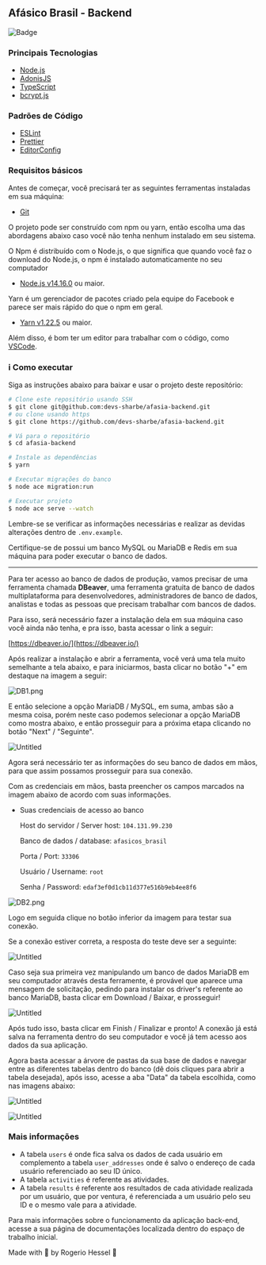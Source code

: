 ## Afásico Brasil - Backend
![Badge](https://img.shields.io/static/v1?label=DH&message=DOSOMETHINGGREAT&color=0070f3&style=<0070f3>&logo=rocket)

### Principais Tecnologias

- [Node.js](https://nodejs.org/en/)
- [AdonisJS](https://adonisjs.com/)
- [TypeScript](https://www.typescriptlang.org/)
- [bcrypt.js](https://www.npmjs.com/package/bcryptjs)

### Padrões de Código

- [ESLint](https://eslint.org/)
- [Prettier](https://prettier.io/)
- [EditorConfig](https://editorconfig.org/)

### Requisitos básicos

Antes de começar, você precisará ter as seguintes ferramentas instaladas em sua máquina:
- [Git](https://git-scm.com)

O projeto pode ser construído com npm ou yarn, então escolha uma das abordagens abaixo caso você não tenha nenhum instalado em seu sistema.

O Npm é distribuído com o Node.js, o que significa que quando você faz o download do Node.js, o npm é instalado automaticamente no seu computador
- [Node.js v14.16.0](https://nodejs.org/) ou maior.

Yarn é um gerenciador de pacotes criado pela equipe do Facebook e parece ser mais rápido do que o npm em geral.
- [Yarn v1.22.5](https://yarnpkg.com/) ou maior.

Além disso, é bom ter um editor para trabalhar com o código, como [VSCode](https://code.visualstudio.com/).

### :information_source: Como executar

Siga as instruções abaixo para baixar e usar o projeto deste repositório:


```bash
# Clone este repositório usando SSH
$ git clone git@github.com:devs-sharbe/afasia-backend.git
# ou clone usando https
$ git clone https://github.com/devs-sharbe/afasia-backend.git

# Vá para o repositório
$ cd afasia-backend

# Instale as dependências
$ yarn

# Executar migrações do banco
$ node ace migration:run

# Executar projeto
$ node ace serve --watch
```

Lembre-se se verificar as informações necessárias e realizar as devidas alterações dentro de `.env.example`.

Certifique-se de possui um banco MySQL ou MariaDB e Redis em sua máquina para poder executar o banco de dados.

---

Para ter acesso ao banco de dados de produção, vamos precisar de uma ferramenta chamada **DBeaver**, uma ferramenta gratuita de banco de dados multiplataforma para desenvolvedores, administradores de banco de dados, analistas e todas as pessoas que precisam trabalhar com bancos de dados.

Para isso, será necessário fazer a instalação dela em sua máquina caso você ainda não tenha, e pra isso, basta acessar o link a seguir:

[https://dbeaver.io/](https://dbeaver.io/)

Após realizar a instalação e abrir a ferramenta, você verá uma tela muito semelhante a tela abaixo, e para iniciarmos, basta clicar no botão "+" em destaque na imagem a seguir:

![DB1.png](https://s3-us-west-2.amazonaws.com/secure.notion-static.com/dfa8231f-e076-4b97-9e9c-9f2a047822c3/DB1.png)

E então selecione a opção MariaDB / MySQL, em suma, ambas são a mesma coisa, porém neste caso podemos selecionar a opção MariaDB como mostra abaixo, e então prosseguir para a próxima etapa clicando no botão "Next" / "Seguinte".

![Untitled](https://s3-us-west-2.amazonaws.com/secure.notion-static.com/8bde5720-ee67-468c-9b52-2da5b022acee/Untitled.png)

Agora será necessário ter as informações do seu banco de dados em mãos, para que assim possamos prosseguir para sua conexão.

Com as credenciais em mãos, basta preencher os campos marcados na imagem abaixo de acordo com suas informações. 

- Suas credenciais de acesso ao banco
    
    Host do servidor / Server host: `104.131.99.230`
    
    Banco de dados / database: `afasicos_brasil`
    
    Porta / Port: `33306`
    
    Usuário / Username: `root`
    
    Senha / Password: `edaf3ef0d1cb11d377e516b9eb4ee8f6`
    

![DB2.png](https://s3-us-west-2.amazonaws.com/secure.notion-static.com/82dd9c10-a963-441c-a71f-577805324a81/DB2.png)

Logo em seguida clique no botão inferior da imagem para testar sua conexão.

Se a conexão estiver correta, a resposta do teste deve ser a seguinte:

![Untitled](https://s3-us-west-2.amazonaws.com/secure.notion-static.com/882e7dd5-0d81-481a-a053-4e35968870a4/Untitled.png)

Caso seja sua primeira vez manipulando um banco de dados MariaDB em seu computador através desta ferramente, é provável que aparece uma mensagem de solicitação, pedindo para instalar os driver's referente ao banco MariaDB, basta clicar em Download / Baixar, e prosseguir!

![Untitled](https://s3-us-west-2.amazonaws.com/secure.notion-static.com/30753bb3-f15e-4c3d-aece-dd228e108698/Untitled.png)

Após tudo isso, basta clicar em Finish / Finalizar e pronto! A conexão já está salva na ferramenta dentro do seu computador e você já tem acesso aos dados da sua aplicação.

Agora basta acessar a árvore de pastas da sua base de dados e navegar entre as diferentes tabelas dentro do banco (dê dois cliques para abrir a tabela desejada), após isso, acesse a aba "Data" da tabela escolhida, como nas imagens abaixo:

![Untitled](https://s3-us-west-2.amazonaws.com/secure.notion-static.com/a4d343a4-6506-4c5f-a67b-c1223321f81a/Untitled.png)

![Untitled](https://s3-us-west-2.amazonaws.com/secure.notion-static.com/c0cb7ddd-6d5e-4ec1-9962-bcb4f84ea6be/Untitled.png)

### Mais informações

- A tabela `users` é onde fica salva os dados de cada usuário em complemento a tabela `user_addresses` onde é salvo o endereço de cada usuário referenciado ao seu ID único.
- A tabela `activities` é referente as atividades.
- A tabela `results` é referente aos resultados de cada atividade realizada por um usuário, que por ventura, é referenciada a um usuário pelo seu ID e o mesmo vale para a atividade.

Para mais informações sobre o funcionamento da aplicação back-end, acesse a sua página de documentações localizada dentro do espaço de trabalho inicial.

Made with :blue_heart: by Rogerio Hessel :wave:
